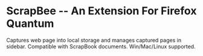 # ScrapBee -- An Extension For Firefox Quantum

Captures web page into local storage and manages captured pages in sidebar. Compatible with ScrapBook documents. Win/Mac/Linux supported.
